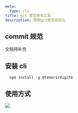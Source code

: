 ```yaml
meta:
  type: cli 
title: git 提交命令工具
description: 帮助git提交规范化
```

## commit 规范
文档待补充

## 安装 cli 

```shell
  npm install -g @temari/digitm
```

## 使用方式
![](https://image.parligerly.com/gifox/2022-01-06%2022.01.50.gif)